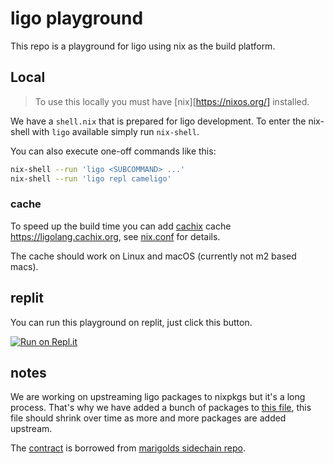 # ligo playground

This repo is a playground for ligo using nix as the build platform.

## Local

> To use this locally you must have [nix][https://nixos.org/] installed.

We have a `shell.nix` that is prepared for ligo development. To enter the nix-shell with `ligo` available simply run `nix-shell`.

You can also execute one-off commands like this:

```sh
nix-shell --run 'ligo <SUBCOMMAND> ...'
nix-shell --run 'ligo repl cameligo'
```

### cache

To speed up the build time you can add [cachix](https://cachix.org) cache https://ligolang.cachix.org, see [nix.conf](./.config/nix/nix.conf) for details.

The cache should work on Linux and macOS (currently not m2 based macs).

## replit

You can run this playground on replit, just click this button.

[![Run on Repl.it](https://repl.it/badge/github/ulrikstrid/replit-ligo)](https://repl.it/github/ulrikstrid/replit-ligo)

## notes

We are working on upstreaming ligo packages to nixpkgs but it's a long process.
That's why we have added a bunch of packages to [this file](./nix/default.nix), this file should shrink over time as more and more packages are added upstream.

The [contract](./consensus.mligo) is borrowed from [marigolds sidechain repo](https://github.com/marigold-dev/sidechains).
